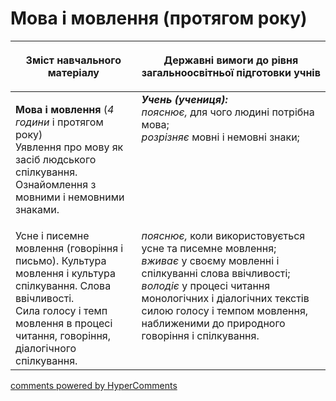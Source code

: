 <div id="hypercomments_widget" class="js-hypercomments-widget invisible"></div>

# Мова і мовлення (протягом року)

<table>
<thead>
  <tr>
    <th width="40%" align="center"><p>Зміст навчального матеріалу</p></td>
    <th width="60%" align="center"><p>Державні вимоги до рівня загальноосвітньої підготовки учнів</p></td>
  </tr>
</thead>
<tbody>
  <tr>
    <td width="40%" style="vertical-align:top !important;">
    <p><b>Мова і мовлення</b> (<i>4 години</i> і протягом року)<br>
Уявлення про мову як засіб людського спілкування. Ознайомлення з мовними і немовними знаками.<br></td>
    <td width="60%" style="vertical-align:top !important;">
<i><b>Учень (учениця):</b></i><br>
<i>пояснює,</i> для чого людині потрібна мова;<br>
<i>розрізняє</i> мовні і немовні знаки;<br></td>
  </tr>
  <tr>
    <td width="40%" style="vertical-align:top !important;">
 Усне і писемне мовлення (говоріння і письмо). Культура мовлення і культура спілкування. Слова ввічливості.<br>
Сила голосу і темп мовлення в процесі читання, говоріння, діалогічного спілкування.<br></td>
    <td width="60%" style="vertical-align:top !important;">
<i>пояснює,</i> коли використовується усне та писемне мовлення;<br>
<i>вживає</i> у своєму мовленні і спілкуванні слова ввічливості;<br>
<i>володіє</i> у процесі читання монологічних і діалогічних текстів силою голосу і темпом мовлення, наближеними до природного говоріння і спілкування.<br></td>
  </tr>
</tbody>
</table>

<div class="js-hypercomments-container">
<a href="http://hypercomments.com" class="hc-link" title="comments widget">comments powered by HyperComments</a>
</div>